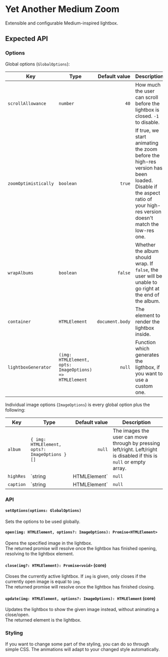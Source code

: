 # Yet Another Medium Zoom

Extensible and configurable Medium-inspired lightbox.

## Expected API

### Options

Global options (`GlobalOptions`):

| Key                  | Type                                                    |   Default value | Description                                                                                                                                                           |
| -------------------- | ------------------------------------------------------- | --------------: | --------------------------------------------------------------------------------------------------------------------------------------------------------------------- |
| `scrollAllowance`    | `number`                                                |            `40` | How much the user can scroll before the lightbox is closed. `-1` to disable.                                                                                          |
| `zoomOptimistically` | `boolean`                                               |          `true` | If true, we start animating the zoom before the high-res version has been loaded. Disable if the aspect ratio of your high-res version doesn't match the low-res one. |
| `wrapAlbums`         | `boolean`                                               |         `false` | Whether the album should wrap. If `false`, the user will be unable to go right at the end of the album.                                                               |
| `container`          | `HTMLElement`                                           | `document.body` | The element to render the lightbox inside.                                                                                                                            |
| `lightboxGenerator`  | `(img: HTMLElement, opts: ImageOptions) => HTMLElement` |          `null` | Function which generates the ligthbox, if you want to use a custom one.                                                                                               |

Individual image options (`ImageOptions`) is every global option plus the following:

| Key       | Type                                          | Default value | Description                                                                                                           |
| --------- | --------------------------------------------- | ------------: | --------------------------------------------------------------------------------------------------------------------- |
| `album`   | `{ img: HTMLElement, opts?: ImageOptions }[]` |        `null` | The images the user can move through by pressing left/right. Left/right is disabled if this is `null` or empty array. |
| `highRes` | `string | HTMLElement`                        |        `null` | URL of the high-res version to display when zoomed in, or an element if you already have one.                         |
| `caption` | `string | HTMLElement`                        |        `null` | The element to render the lightbox inside. Caption is disabled if this is `null` or empty string.                     |

### API

#### `setOptions(options: GlobalOptions)`

Sets the options to be used globally.

#### `open(img: HTMLElement, options?: ImageOptions): Promise<HTMLElement>`

Opens the specified image in the lightbox.  
The returned promise will resolve once the lightbox has finished opening, resolving to the lightbox element.

#### `close(img?: HTMLElement): Promise<void>` (core)

Closes the currently active lightbox. If `img` is given, only closes if the currently open image is equal to `img`.  
The returned promise will resolve once the lightbox has finished closing.

#### `update(img: HTMLElement, options?: ImageOptions): HTMLElement` (core)

Updates the lightbox to show the given image instead, without animating a close/open.  
The returned element is the lightbox.

### Styling

If you want to change some part of the styling, you can do so through simple CSS. The animations will adapt to your changed style automatically.
